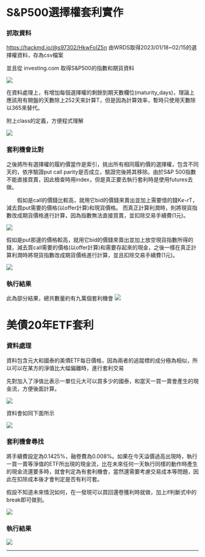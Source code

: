 # S&P500選擇權套利實作

### 抓取資料
https://hackmd.io/@s97302/HkwFoIZ5n
由WRDS取得2023/01/18~02/15的選擇權資料，存為csv檔案

並且從 investing.com 取得S&P500的指數和期貨資料

![](https://hackmd.io/_uploads/SyM7pIbc3.png)

在資料處理上，有增加每個選擇權的剩餘到期天數欄位(maturity_days)，理論上應該用有開盤的天數除上252天來計算T，但是因為計算效率，暫時只使用天數除以365來替代。

附上class的定義，方便程式理解

![](https://hackmd.io/_uploads/Bk8YT8bq2.png)

### 套利機會比對

之後將所有選擇權的履約價當作是索引，挑出所有相同履約價的選擇權，包含不同天的，依序驗證put call parity是否成立，驗證完後將其移除。由於S&P 500指數不能直接買賣，因此檢查時用index，但是真正要去執行套利時是使用futures去做。

　　假如是call的價錢比較高，就用它bid的價錢來賣出並加上需要借的錢K*e-r*T，減去買put需要的價格(以offer計算)和現貨價格。
	而真正計算利潤時，則將現貨指數改成期貨價格進行計算，因為指數無法直接買賣，並扣除交易手續費(1元)。

![](https://hackmd.io/_uploads/Bk34CUZch.png)

假如是put那邊的價格較高，就用它bid的價錢來賣出並加上放空現貨指數所得的錢，減去買call需要的價格(以offer計算)和需要存起來的現金，之後一樣在真正計算利潤時將現貨指數改成期貨價格進行計算，並且扣除交易手續費(1元)。

![](https://hackmd.io/_uploads/HkpSCIZc2.png)

### 執行結果

此為部分結果，總共數量約有九萬個套利機會
![](https://hackmd.io/_uploads/r1jLCUb52.png)

# 美債20年ETF套利

### 資料處理

資料包含元大和國泰的美債ETF每日價格，因為兩者的追蹤標的成分極為相似，所以可以在某方的淨值比大幅偏離時，進行套利交易

先對加入了淨值比表示一單位元大可以買多少的國泰，和當天一買一賣會產生的現金流，方便後面計算。

![](https://hackmd.io/_uploads/rJIrlPbc3.png)

資料會如同下面所示

![](https://hackmd.io/_uploads/rk9UxvWc3.png)

### 套利機會尋找

將手續費設定為0.1425%，融卷費為0.008%。如果在今天溢價過高出現時，執行一買一賣等淨值的ETF所出現的現金流，比在未來任何一天執行同樣的動作時產生的現金流還要多時，就會判定為有套利機會，當然還需要考慮交易成本等問題，因此在扣除成本後才會判定是否有利可套。

假設不知道未來情況如何，在一發現可以買回還卷獲利時就做，加上if判斷式中的break即可做到。

![](https://hackmd.io/_uploads/Sk-_lPZq3.png)

### 執行結果

![](https://hackmd.io/_uploads/S1D9lD-cn.png)



---
